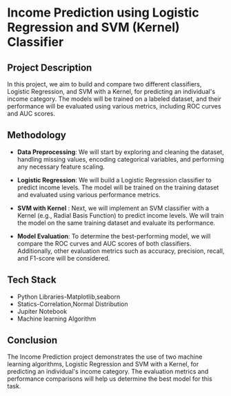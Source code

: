 # Income Prediction using Logistic Regression and SVM (Kernel) Classifier
## Project Description
In this project, we aim to build and compare two different classifiers, Logistic Regression, and SVM with a Kernel,
for predicting an individual's income category. The models will be trained on a labeled dataset, and their
performance will be evaluated using various metrics, including ROC curves and AUC scores.  

## Methodology
* **Data Preprocessing**: We will start by exploring and cleaning the dataset, handling missing values, encoding categorical variables, and performing any necessary feature scaling.

* **Logistic Regression**: We will build a Logistic Regression classifier to predict income levels. The model will be trained on the training dataset and evaluated using various performance metrics.

* **SVM with Kernel** : Next, we will implement an SVM classifier with a Kernel (e.g., Radial Basis Function) to predict income levels. We will train the model on the same training dataset and evaluate its performance.

* **Model Evaluation**: To determine the best-performing model, we will compare the ROC curves and AUC scores of both classifiers. Additionally, other evaluation metrics such as accuracy, precision, recall, and F1-score will be considered.
## Tech Stack
* Python Libraries-Matplotlib,seaborn
* Statics-Correlation,Normal Distribution
* Jupiter Notebook
* Machine learning Algorithm

## Conclusion
The Income Prediction project demonstrates the use of two machine learning algorithms, Logistic Regression and SVM with a Kernel, for predicting an individual's income category. The evaluation metrics and performance comparisons will help us determine the best model for this task.

